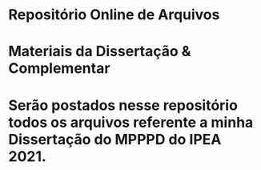 # Repositório Online de Arquivos 
# Materiais da Dissertação & Complementar
# Serão postados nesse repositório todos os arquivos referente a minha Dissertação do MPPPD do IPEA 2021.
